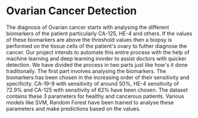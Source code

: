# Ovarian Cancer Detection 
The diagnosis of Ovarian cancer starts with analysing the different biomarkers of the patient particularly CA-125, HE-4 and others. If the values of these biomarkers are above the threshold values then a biopsy is performed 
on the tissue cells of the patient's ovary to futher diagnose the cancer.
Our project intends to automate this entire process with the help of machine learning and deep learning inorder to assist doctors with quicker detection.
We have divided the process in two parts just like how's it done traditionally. 
The first part involves analysing the biomarkers. The biomarkers has been chosen in the increasing order of their sensitivity and specificity. CA-19-9 with sensitivity of around 50%, HE-4 sensitivity of 72.9% and CA-125 
with sensitivity of 62% have been chosen.
The dataset contains these 3 parameters for healthy and cancerous patients. Various models like SVM, Random Forest have been trained to analyse these parameters and make predictions based on the values.
